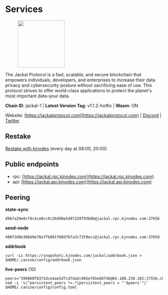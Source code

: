 # Services

<figure><img src="https://raw.githubusercontent.com/kj89/testnet_manuals/main/pingpub/logos/jackal.png" width="150" alt=""><figcaption></figcaption></figure>

The Jackal Protocol is a fast, scalable, and secure blockchain that empowers  individuals, developers, and enterprises to increase their data privacy and  cybersecurity posture without sacrificing ease of use. This protocol strives  to offer world-class applications to protect the planet's most important data–your data.

**Chain ID**: jackal-1 | **Latest Version Tag**: v1.1.2-hotfix | **Wasm**: ON

Website: [https://jackalprotocol.com](https://jackalprotocol.com) | [Discord](https://discord.com/invite/5GKym3p6rj) | [Twitter](https://twitter.com/Jackal_Protocol)

## Restake

[Restake with kjnodes](https://restake.app/jackal/jklvaloper1tr3wm3mdkz0tda6t7vavqnn7fe2g4un0f67xmt) (every day at 08:00, 20:00)
## Public endpoints

* rpc: [https://jackal.rpc.kjnodes.com](https://jackal.rpc.kjnodes.com)
* api: [https://jackal.api.kjnodes.com](https://jackal.api.kjnodes.com)

## Peering

**state-sync**

```
d9bfa29e0cf9c4ce0cc9c26d98e5d97228f93b0b@jackal.rpc.kjnodes.com:37656
```

**seed-node**

```
400f3d9e30b69e78a7fb891f60d76fa3c73f0ecc@jackal.rpc.kjnodes.com:37659
```

**addrbook**
```
curl -Ls https://snapshots.kjnodes.com/jackal/addrbook.json > $HOME/.canine/config/addrbook.json
```

**live-peers** (10)
```
peers="399068f8371dce4ae5d7cd7da2c965e765e68f4b@65.108.238.102:17556,c0b6d010bb442ff6511bc6fdde1f319b8a3a3bdc@65.108.127.50:17556,d9bfa29e0cf9c4ce0cc9c26d98e5d97228f93b0b@65.109.88.38:37656,e5a142be860ee9b2f5c71d813e39fceb12cbd218@78.46.78.83:26686,4398bd773ac885b7365de3604eb487be10c54563@185.16.38.210:26906,e258f57604c59fc02d07b9669ae64f00bb45a20c@162.205.240.139:37656,039a1c4f438c1ecc2dd901e7316d16fdafadfdab@104.193.254.36:27656,68205c025ec65bf4d4183691d19d15b0a72221ec@65.108.42.185:26656,1f30e644ddd8edf310cbd9be4ac07b604eed581e@66.85.143.242:26676,8c6eae80747ae0a45befcece5170d23f432a2fb1@51.89.224.199:26656"
sed -i 's|^persistent_peers *=.*|persistent_peers = "'$peers'"|' $HOME/.canine/config/config.toml
```
